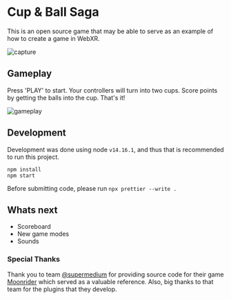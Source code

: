 # Cup & Ball Saga
This is an open source game that may be able to serve as an example of how to create a game in WebXR. 

![capture](https://user-images.githubusercontent.com/24990748/150541313-6f660101-6b41-4d6a-bb74-a9ccaef63662.png)

## Gameplay
Press 'PLAY' to start. Your controllers will turn into two cups. Score points by getting the balls into the cup. That's it!

![gameplay](https://user-images.githubusercontent.com/24990748/150544845-f103c971-9883-44da-8fe0-9065dafc47f1.gif)

## Development
Development was done using node `v14.16.1`, and thus that is recommended to run this project.

```
npm install
npm start
```

Before submitting code, please run `npx prettier --write .`

## Whats next
- Scoreboard
- New game modes
- Sounds

### Special Thanks
Thank you to team [@supermedium](https://github.com/supermedium) for providing source code for their game [Moonrider](https://github.com/supermedium/moonrider) which served as a valuable reference. Also, big thanks to that team for the plugins that they develop.
